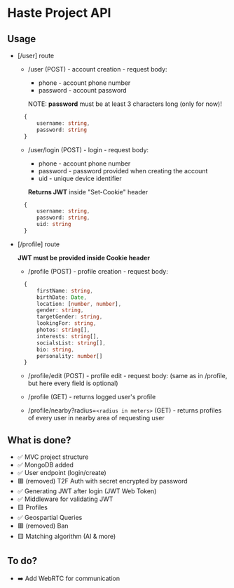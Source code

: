 # Haste Project API

## Usage

- [/user] route
  - /user (POST) - account creation - request body:
    - phone - account phone number
    - password - account password

    NOTE: **password** must be at least 3 characters long (only for now)!

  ```typescript
    {
        username: string,
        password: string
    }
  ```

  - /user/login (POST) - login - request body:
    - phone - account phone number
    - password - password provided when creating the account
    - uid - unique device identifier

    **Returns JWT** inside "Set-Cookie" header

  ```typescript
    {
        username: string,
        password: string,
        uid: string
    }
  ```

- [/profile] route
  
  **JWT must be provided inside Cookie header**

  - /profile (POST) - profile creation - request body:

  ```typescript
    {
        firstName: string,
        birthDate: Date,
        location: [number, number],
        gender: string,
        targetGender: string,
        lookingFor: string,
        photos: string[],
        interests: string[],
        socialsList: string[],
        bio: string,
        personality: number[]
    }
  ```

  - /profile/edit (POST) - profile edit - request body: (same as in /profile, but here every field is optional)

  - /profile (GET) - returns logged user's profile

  - /profile/nearby?radius=`<radius in meters>` (GET) - returns profiles of every user in nearby area of requesting user

## What is done?

- ✅  MVC project structure
- ✅  MongoDB added
- ✅  User endpoint (login/create)
- 🟥  (removed) T2F Auth with secret encrypted by password
- ✅  Generating JWT after login (JWT Web Token)
- ✅  Middleware for validating JWT
- 🟨  Profiles
- ✅ Geospartial Queries
- 🟥 (removed) Ban
- 🟨 Matching algorithm (AI & more)

## To do?

- ➡️ Add WebRTC for communication
